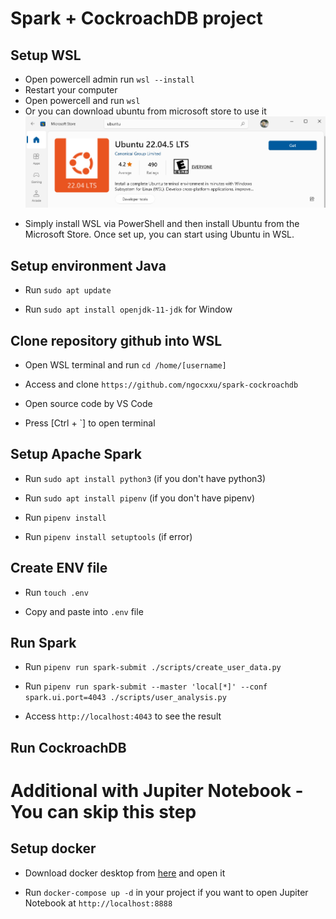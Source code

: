 # Spark + CockroachDB project

## Setup WSL

- Open powercell admin run `wsl --install`
- Restart your computer
- Open powercell and run `wsl`
- Or you can download ubuntu from microsoft store to use it
  ![alt text](image.png)

* Simply install WSL via PowerShell and then install Ubuntu from the Microsoft Store. Once set up, you can start using Ubuntu in WSL.

## Setup environment Java

- Run `sudo apt update`

- Run `sudo apt install openjdk-11-jdk` for Window

## Clone repository github into WSL

- Open WSL terminal and run `cd /home/[username]`

- Access and clone `https://github.com/ngocxxu/spark-cockroachdb`

- Open source code by VS Code

- Press [Ctrl + `] to open terminal

## Setup Apache Spark

- Run `sudo apt install python3` (if you don't have python3)

- Run `sudo apt install pipenv` (if you don't have pipenv)

- Run `pipenv install`

- Run `pipenv install setuptools` (if error)

## Create ENV file

- Run `touch .env`

- Copy and paste into `.env` file

## Run Spark

- Run `pipenv run spark-submit ./scripts/create_user_data.py`

- Run `pipenv run spark-submit --master 'local[*]' --conf spark.ui.port=4043 ./scripts/user_analysis.py`

- Access `http://localhost:4043` to see the result

## Run CockroachDB

# Additional with Jupiter Notebook - You can skip this step

## Setup docker

- Download docker desktop from [here](https://www.docker.com/products/docker-desktop/) and open it

- Run `docker-compose up -d` in your project if you want to open Jupiter Notebook at `http://localhost:8888`
